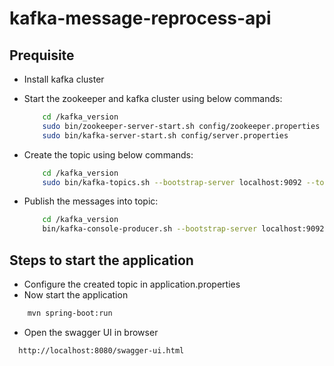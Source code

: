 # kafka-message-reprocess-api #

## Prequisite ##

- Install kafka cluster
- Start the zookeeper and kafka cluster using below commands:
  
  ```sh
      cd /kafka_version
      sudo bin/zookeeper-server-start.sh config/zookeeper.properties
      sudo bin/kafka-server-start.sh config/server.properties
  ```
  
- Create the topic using below commands:
  
  ```sh
      cd /kafka_version
      sudo bin/kafka-topics.sh --bootstrap-server localhost:9092 --topic [TOPIC-NAME] --create --partitions 2 --replication-factor 1
  ```
  
- Publish the messages into topic:

  ```sh
      cd /kafka_version
      bin/kafka-console-producer.sh --bootstrap-server localhost:9092 --topic [TOPIC-NAME]
  ```

## Steps to start the application ##

- Configure the created topic in application.properties
- Now start the application

``` sh
    mvn spring-boot:run
```

- Open the swagger UI in browser

```sh
  http://localhost:8080/swagger-ui.html
```





